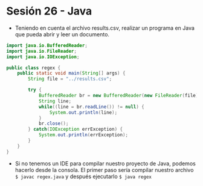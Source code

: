 # Sesión 26 - Java

* Teniendo en cuenta el archivo results.csv, realizar un programa en Java que pueda abrir y leer un documento.

```java
import java.io.BufferedReader;
import java.io.FileReader;
import java.io.IOException;

public class regex {
    public static void main(String[] args) {
        String file = "../results.csv";

        try {
            BufferedReader br = new BufferedReader(new FileReader(file));
            String line;
            while((line = br.readLine()) != null) {
                System.out.println(line);
            }
            br.close();
        } catch(IOException errException) {
            System.out.println(errException);
        }
    }
}
```

* Si no tenemos un IDE para compilar nuestro proyecto de Java, podemos hacerlo desde la consola. El primer paso sería compilar nuestro archivo `$ javac regex.java` y después ejecutarlo `$ java regex`